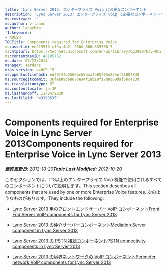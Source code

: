 ```yaml
---
title: 'Lync Server 2013: エンタープライズ Voip に必要なコンポーネント'
description: 'Lync Server 2013: エンタープライズ Voip に必要なコンポーネント'
ms.reviewer: ''
ms.author: v-lanac
author: lanachin
f1.keywords:
- NOCSH
TOCTitle: Components required for Enterprise Voice
ms:assetid: ee219976-c39a-4b2f-988d-886c339700f7
ms:mtpsurl: https://technet.microsoft.com/en-us/library/Gg399076(v=OCS.15)
ms:contentKeyID: 48185752
ms.date: 07/23/2014
manager: serdars
mtps_version: v=OCS.15
ms.openlocfilehash: edf9f4fb3566bc68bcafb85f05e22eef51084840
ms.sourcegitcommit: 36fee89bb887bea4f18b19f17a8c69daf5bc423d
ms.translationtype: MT
ms.contentlocale: ja-JP
ms.lasthandoff: 11/24/2020
ms.locfileid: "49398535"
---
```

# <a name="components-required-for-enterprise-voice-in-lync-server-2013"></a><span data-ttu-id="51cb2-103">Components required for Enterprise Voice in Lync Server 2013</span><span class="sxs-lookup"><span data-stu-id="51cb2-103">Components required for Enterprise Voice in Lync Server 2013</span></span>

<div data-xmlns="http://www.w3.org/1999/xhtml">

<div class="topic" data-xmlns="http://www.w3.org/1999/xhtml" data-msxsl="urn:schemas-microsoft-com:xslt" data-cs="https://msdn.microsoft.com/">

<div data-asp="https://msdn2.microsoft.com/asp">



</div>

<div id="mainSection">

<div id="mainBody"><span data-ttu-id="51cb2-104">

<span> </span></span><span class="sxs-lookup"><span data-stu-id="51cb2-104">

<span> </span></span></span>

<span data-ttu-id="51cb2-105">_**最終更新日:** 2012-10-20_</span><span class="sxs-lookup"><span data-stu-id="51cb2-105">_**Topic Last Modified:** 2012-10-20_</span></span>

<span data-ttu-id="51cb2-106">このセクションでは、1つ以上のエンタープライズ Voip 機能で使用されるすべてのコンポーネントについて説明します。</span><span class="sxs-lookup"><span data-stu-id="51cb2-106">This section describes all components that are used by one or more Enterprise Voice features.</span></span> <span data-ttu-id="51cb2-107">次のようなものがあります。</span><span class="sxs-lookup"><span data-stu-id="51cb2-107">They include the following:</span></span>

  - [<span data-ttu-id="51cb2-108">Lync Server 2013 用のフロントエンドサーバー VoIP コンポーネント</span><span class="sxs-lookup"><span data-stu-id="51cb2-108">Front End Server VoIP components for Lync Server 2013</span></span>](lync-server-2013-front-end-server-voip-components.md)

  - [<span data-ttu-id="51cb2-109">Lync Server 2013 の仲介サーバーコンポーネント</span><span class="sxs-lookup"><span data-stu-id="51cb2-109">Mediation Server component in Lync Server 2013</span></span>](lync-server-2013-mediation-server-component.md)

  - [<span data-ttu-id="51cb2-110">Lync Server 2013 の PSTN 接続コンポーネント</span><span class="sxs-lookup"><span data-stu-id="51cb2-110">PSTN connectivity components in Lync Server 2013</span></span>](lync-server-2013-pstn-connectivity-components.md)

  - [<span data-ttu-id="51cb2-111">Lync Server 2013 の境界ネットワークの VoIP コンポーネント</span><span class="sxs-lookup"><span data-stu-id="51cb2-111">Perimeter network VoIP components for Lync Server 2013</span></span>](lync-server-2013-perimeter-network-voip-components.md)

<span data-ttu-id="51cb2-112"></div>

<span> </span>

</div>

</div>

</span><span class="sxs-lookup"><span data-stu-id="51cb2-112"></div>

<span> </span>

</div>

</div>

</span></span></div>


